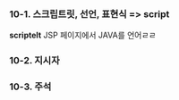### 10-1. 스크립트릿, 선언, 표현식 => script

**scriptelt**
JSP 페이지에서 JAVA를 언어ㄹㄹ



### 10-2. 지시자


### 10-3. 주석
<!--stackedit_data:
eyJoaXN0b3J5IjpbMzI2NzA2MzgsLTE4MDQ4Mjk3NjMsMzk2OD
kwMDQ1XX0=
-->
